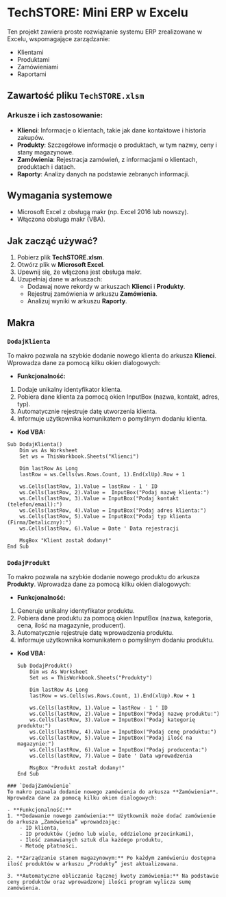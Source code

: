 # TechSTORE: Mini ERP w Excelu

Ten projekt zawiera proste rozwiązanie systemu ERP zrealizowane w Excelu, wspomagające zarządzanie:
- Klientami
- Produktami
- Zamówieniami
- Raportami

## Zawartość pliku `TechSTORE.xlsm`

### Arkusze i ich zastosowanie:
- **Klienci**: Informacje o klientach, takie jak dane kontaktowe i historia zakupów.
- **Produkty**: Szczegółowe informacje o produktach, w tym nazwy, ceny i stany magazynowe.
- **Zamówienia**: Rejestracja zamówień, z informacjami o klientach, produktach i datach.
- **Raporty**: Analizy danych na podstawie zebranych informacji.

## Wymagania systemowe

- Microsoft Excel z obsługą makr (np. Excel 2016 lub nowszy).
- Włączona obsługa makr (VBA).

## Jak zacząć używać?

1. Pobierz plik **TechSTORE.xlsm**.
2. Otwórz plik w **Microsoft Excel**.
3. Upewnij się, że włączona jest obsługa makr.
4. Uzupełniaj dane w arkuszach:
   - Dodawaj nowe rekordy w arkuszach **Klienci** i **Produkty**.
   - Rejestruj zamówienia w arkuszu **Zamówienia**.
   - Analizuj wyniki w arkuszu **Raporty**.

## Makra

### `DodajKlienta`
To makro pozwala na szybkie dodanie nowego klienta do arkusza **Klienci**. Wprowadza dane za pomocą kilku okien dialogowych:

- **Funkcjonalność:**
1. Dodaje unikalny identyfikator klienta.
2. Pobiera dane klienta za pomocą okien InputBox (nazwa, kontakt, adres, typ).
3. Automatycznie rejestruje datę utworzenia klienta.
4. Informuje użytkownika komunikatem o pomyślnym dodaniu klienta.

- **Kod VBA:**

```vba
Sub DodajKlienta()
    Dim ws As Worksheet
    Set ws = ThisWorkbook.Sheets("Klienci")
    
    Dim lastRow As Long
    lastRow = ws.Cells(ws.Rows.Count, 1).End(xlUp).Row + 1
    
    ws.Cells(lastRow, 1).Value = lastRow - 1 ' ID
    ws.Cells(lastRow, 2).Value =  InputBox("Podaj nazwę klienta:")
    ws.Cells(lastRow, 3).Value = InputBox("Podaj kontakt (telefon/email):")
    ws.Cells(lastRow, 4).Value = InputBox("Podaj adres klienta:")
    ws.Cells(lastRow, 5).Value = InputBox("Podaj typ klienta (Firma/Detaliczny):")
    ws.Cells(lastRow, 6).Value = Date ' Data rejestracji
    
    MsgBox "Klient został dodany!"
End Sub
```
### `DodajProdukt`
To makro pozwala na szybkie dodanie nowego produktu do arkusza **Produkty**. Wprowadza dane za pomocą kilku okien dialogowych:

- **Funkcjonalność:**
1. Generuje unikalny identyfikator produktu.
2. Pobiera dane produktu za pomocą okien InputBox (nazwa, kategoria, cena, ilość na magazynie, producent).
3. Automatycznie rejestruje datę wprowadzenia produktu.
4. Informuje użytkownika komunikatem o pomyślnym dodaniu produktu.

- **Kod VBA:**
  
  ```vba
  Sub DodajProdukt()
      Dim ws As Worksheet
      Set ws = ThisWorkbook.Sheets("Produkty")
      
      Dim lastRow As Long
      lastRow = ws.Cells(ws.Rows.Count, 1).End(xlUp).Row + 1
      
      ws.Cells(lastRow, 1).Value = lastRow - 1 ' ID
      ws.Cells(lastRow, 2).Value = InputBox("Podaj nazwę produktu:")
      ws.Cells(lastRow, 3).Value = InputBox("Podaj kategorię produktu:")
      ws.Cells(lastRow, 4).Value = InputBox("Podaj cenę produktu:")
      ws.Cells(lastRow, 5).Value = InputBox("Podaj ilość na magazynie:")
      ws.Cells(lastRow, 6).Value = InputBox("Podaj producenta:")
      ws.Cells(lastRow, 7).Value = Date ' Data wprowadzenia
      
      MsgBox "Produkt został dodany!"
  End Sub
```
### `DodajZamówienie`
To makro pozwala dodanie nowego zamówienia do arkusza **Zamówienia**. Wprowadza dane za pomocą kilku okien dialogowych:

- **Funkcjonalność:**
1. **Dodawanie nowego zamówienia:** Użytkownik może dodać zamówienie do arkusza „Zamówienia” wprowadzając:
    - ID klienta,
    - ID produktów (jedno lub wiele, oddzielone przecinkami),
    - Ilość zamawianych sztuk dla każdego produktu,
    - Metodę płatności.

2. **Zarządzanie stanem magazynowym:** Po każdym zamówieniu dostępna ilość produktów w arkuszu „Produkty” jest aktualizowana.

3. **Automatyczne obliczanie łącznej kwoty zamówienia:** Na podstawie ceny produktów oraz wprowadzonej ilości program wylicza sumę zamówienia.




